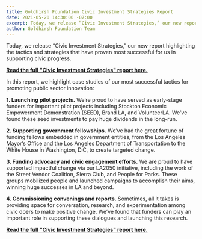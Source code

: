 ```yaml
---
title: Goldhirsh Foundation Civic Investment Strategies Report
date: 2021-05-20 14:30:00 -07:00
excerpt: Today, we release “Civic Investment Strategies,” our new report highlighting the tactics and strategies that have proven most successful for us in supporting civic progress.
author: Goldhirsh Foundation Team
---
```


Today, we release “Civic Investment Strategies,” our new report highlighting the tactics and strategies that have proven most successful for us in supporting civic progress.

<!-- SHIM: Avoid multiple columns -->
<p style="display: none"></p><p style="display: none"></p><p style="display: none"></p><p style="display: none"></p>

**[Read the full "Civic Investment Strategies" report here.](https://www.dropbox.com/s/7dxxl6jb9x4hney/Goldhirsh%20Foundation%20Civic%20Investment%20Strategies%20Report.pdf?dl=0)**

In this report, we highlight case studies of our most successful tactics for promoting public sector innovation:<br>

  **1. Launching pilot projects.** 
  We’re proud to have served as early-stage funders for important pilot projects including Stockton Economic Empowerment Demonstration (SEED), Brand LA, and VolunteerLA. We’ve found these seed investments to pay huge dividends in the long-run.

  **2. Supporting government fellowships.**
  We’ve had the great fortune of funding fellows embedded in government entities, from the Los Angeles Mayor’s Office and the Los Angeles Department of Transportation to the White House in Washington, D.C, to create targeted change.

  **3. Funding advocacy and civic engagement efforts.** 
  We are proud to have supported impactful change via our LA2050 initiative, including the work of the Street Vendor Coalition, Sierra Club, and People for Parks. These groups mobilized people and launched campaigns to accomplish their aims, winning huge successes in LA and beyond.

  **4. Commissioning convenings and reports.**
  Sometimes, all it takes is providing space for conversation, research, and experimentation among civic doers to make positive change. We’ve found that funders can play an important role in supporting these dialogues and launching this research.

**[Read the full "Civic Investment Strategies" report here.](https://www.dropbox.com/s/7dxxl6jb9x4hney/Goldhirsh%20Foundation%20Civic%20Investment%20Strategies%20Report.pdf?dl=0)**
